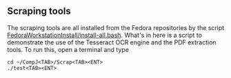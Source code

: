 ## Scraping tools

The scraping tools are all installed from the Fedora repositories by the script [FedoraWorkstationInstall/install-all.bash](https://github.com/znmeb/CompJournoStick/blob/master/FedoraWorkstationInstall/install-all.bash). What's in here is a script to demonstrate the use of the Tesseract OCR engine and the PDF extraction tools. To run this, open a terminal and type
```
cd ~/CompJ<TAB>/Scrap<TAB><ENT>
./test<TAB><ENT>
```
